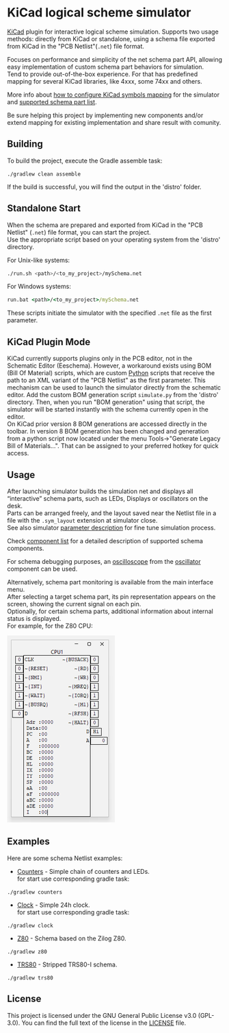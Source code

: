 # KiCad logical scheme simulator

[KiCad](https://www.kicad.org) plugin for interactive logical scheme simulation.
Supports two usage methods: directly from KiCad or standalone, using a schema file exported from KiCad in the "PCB Netlist"(`.net`) file format.

Focuses on performance and simplicity of the net schema part API, allowing easy implementation of custom schema part behaviors for simulation.  
Tend to provide out-of-the-box experience. For that has predefined mapping for several KiCad libraries, like 4xxx, some 74xx and others.

More info about [how to configure KiCad symbols mapping](stuff/kicad_symbols/README.md) for the simulator and [supported schema part list](schemaParts/README.md).

Be sure helping this project by implementing new components and/or extend mapping for existing implementation and share result with comunity.

## Building

To build the project, execute the Gradle assemble task:

```
./gradlew clean assemble
```

If the build is successful, you will find the output in the 'distro' folder.

## Standalone Start

When the schema are prepared and exported from KiCad in the "PCB Netlist" (`.net`) file format, you can start the project.  
Use the appropriate script based on your operating system from the 'distro' directory.

For Unix-like systems:

```bash
./run.sh <path>/<to_my_project>/mySchema.net
```

For Windows systems:

```bat
run.bat <path>/<to_my_project>/mySchema.net
```

These scripts initiate the simulator with the specified `.net` file as the first parameter.

## KiCad Plugin Mode

KiCad currently supports plugins only in the PCB editor, not in the Schematic Editor (Eeschema). However, a workaround exists using BOM (Bill Of Material) scripts,
which are custom [Python](https://www.python.org) scripts that receive the path to an XML variant of the "PCB Netlist" as the first parameter. This mechanism can be
used to launch the simulator directly from the schematic editor. Add the custom BOM generation script `simulate.py` from the 'distro' directory. Then, when
you run "BOM generation" using that script, the simulator will be started instantly with the schema currently open in the editor.  
On KiCad prior version 8 BOM generations are accessed directly in the toolbar. In version 8 BOM generation has been changed and generation from a python script now
located under the menu Tools->"Generate Legacy Bill of Materials...". That can be assigned to your preferred hotkey for quick access.

## Usage

After launching simulator builds the simulation net and displays all “interactive” schema parts, such as LEDs, Displays or oscillators on the desk.  
Parts can be arranged freely, and the layout saved near the Netlist file in a file with the `.sym_layout` extension at simulator close.  
See also simulator [parameter description](stuff/parameters.md) for fine tune simulation process.

Check [component list](schemaParts/README.md) for a detailed description of supported schema components.

For schema debugging purposes, an [oscilloscope](schemaParts/oscillator/OSCILLOSCOPE.md) from the [oscillator](schemaParts/oscillator/README.md) component can be
used.

Alternatively, schema part monitoring is available from the main interface menu.  
After selecting a target schema part, its pin representation appears on the screen, showing the current signal on each pin.  
Optionally, for certain schema parts, additional information about internal status is displayed.  
For example, for the Z80 CPU:

![Z80 CPU Image](img.png)

## Examples

Here are some schema Netlist examples:

- [Counters](stuff/examples/counters/README.md) - Simple chain of counters and LEDs.  
  for start use corresponding gradle task:

```
./gradlew counters
```

- [Clock](stuff/examples/clock/README.md) - Simple 24h clock.  
  for start use corresponding gradle task:

```
./gradlew clock

```

- [Z80](stuff/examples/z80/README.md) - Schema based on the Zilog Z80.

```
./gradlew z80
```

- [TRS80](stuff/examples/trs80/README.md) - Stripped TRS80-I schema.

```
./gradlew trs80
```

## License

This project is licensed under the GNU General Public License v3.0 (GPL-3.0). You can find the full text of the license in the [LICENSE](LICENSE) file.
